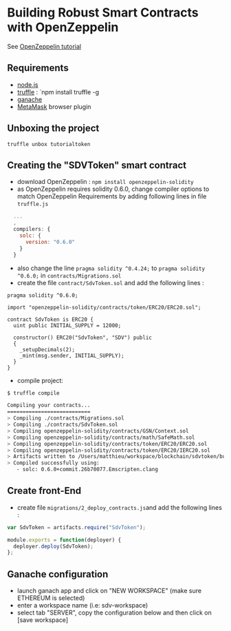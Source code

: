# Building Robust Smart Contracts with OpenZeppelin

See [OpenZeppelin tutorial](https://www.trufflesuite.com/tutorials/robust-smart-contracts-with-openzeppelin)

## Requirements
- [node.js](https://nodejs.org)
- [truffle](https://www.trufflesuite.com/truffle) : `npm install truffle -g
- [ganache](https://www.trufflesuite.com/ganache)
- [MetaMask](https://metamask.io/) browser plugin

## Unboxing the project

`truffle unbox tutorialtoken`

## Creating the "SDVToken" smart contract

- download OpenZeppelin : `npm install openzeppelin-solidity`
- as OpenZeppelin requires solidity 0.6.0, change compiler options to match OpenZeppelin Requirements by adding following lines in file `truffle.js`
```js
  ...
  ,
  compilers: {
    solc: {
      version: "0.6.0"  
    }
  }
```
- also change the line `pragma solidity ^0.4.24;` to `pragma solidity ^0.6.0;` in `contracts/Migrations.sol`
- create the file `contract/SdvToken.sol` and add the following lines :

```solidity
pragma solidity ^0.6.0;

import "openzeppelin-solidity/contracts/token/ERC20/ERC20.sol";

contract SdvToken is ERC20 {
  uint public INITIAL_SUPPLY = 12000;

  constructor() ERC20("SdvToken", "SDV") public
  {
    _setupDecimals(2);
    _mint(msg.sender, INITIAL_SUPPLY);
  }
}
```
- compile project:

```bash
$ truffle compile

Compiling your contracts...
===========================
> Compiling ./contracts/Migrations.sol
> Compiling ./contracts/SdvToken.sol
> Compiling openzeppelin-solidity/contracts/GSN/Context.sol
> Compiling openzeppelin-solidity/contracts/math/SafeMath.sol
> Compiling openzeppelin-solidity/contracts/token/ERC20/ERC20.sol
> Compiling openzeppelin-solidity/contracts/token/ERC20/IERC20.sol
> Artifacts written to /Users/matthieu/workspace/blockchain/sdvtoken/build/contracts
> Compiled successfully using:
   - solc: 0.6.0+commit.26b70077.Emscripten.clang
```

## Create front-End

- create file `migrations/2_deploy_contracts.js`and add the following lines :

```js
var SdvToken = artifacts.require("SdvToken");

module.exports = function(deployer) {
  deployer.deploy(SdvToken);
};
```


## Ganache configuration

- launch ganach app and click on "NEW WORKSPACE" (make sure ETHEREUM is selected)
- enter a workspace name (i.e: sdv-workspace)
- select tab "SERVER", copy the configuration below and then click on [save workspace]
[](img/ganache-config-server.png)
